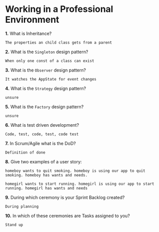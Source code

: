 # Working in a Professional Environment

**1.** What is Inheritance?
<!-- enter you answer in the space below -->
```
The properties an child class gets from a parent
```
**2.** What is the `Singleton` design pattern?
<!-- enter you answer in the space below -->
```
When only one const of a class can exist
```
**3.** What is the `Observer` design pattern?
<!-- enter you answer in the space below -->
```
It watches the AppState for event changes
```
**4.** What is the `Strategy` design pattern?
<!-- enter you answer in the space below -->
```
unsure
```
**5.** What is the `Factory` design pattern?
<!-- enter you answer in the space below -->
```
unsure
```
**6.** What is test driven development?
<!-- enter you answer in the space below -->
```
Code, test, code, test, code test
```
**7.** In Scrum/Agile what is the DoD?
<!-- enter you answer in the space below -->
```
Definition of done
```
**8.** Give two examples of a user story:
<!-- enter you answer in the space below -->
```
homeboy wants to quit smoking. homeboy is using our app to quit smoking. homeboy has wants and needs.

homegirl wants to start running. homegirl is using our app to start running. homegirl has wants and needs
```
**9.** During which ceremony is your Sprint Backlog created?
<!-- enter you answer in the space below -->
```
During planning
```
**10.** In which of these ceremonies are Tasks assigned to you?
<!-- enter you answer in the space below -->
```
Stand up
```